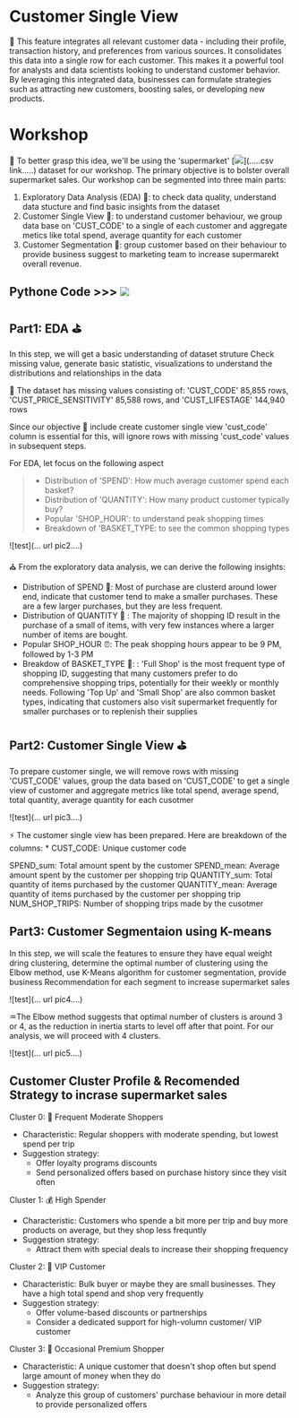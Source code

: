 # Customer Single View
📌
This feature integrates all relevant customer data - including their profile, transaction history, and preferences from various sources. It consolidates this data into a single row for each customer. This makes it a powerful tool for analysts and data scientists looking to understand customer behavior. By leveraging this integrated data, businesses can formulate strategies such as attracting new customers, boosting sales, or developing new products.


# Workshop 

📘 To better grasp this idea, we'll be using the 'supermarket' [![](https://img.shields.io/badge/Git-.CSV-rgb(208,211,212)?style=f?style=flat-square&logo=github&logoColor=white)](.....csv link.....)
dataset for our workshop. The primary objective is to bolster overall supermarket sales. Our workshop can be segmented into three main parts:
1. Exploratory Data Analysis (EDA) 🤙:  to check data quality, understand data stucture and find basic insights from the dataset
2. Customer Single View 🧑: to understand customer behaviour, we group data base on 'CUST_CODE' to a single of each customer and aggregate metics like total spend, average quantity for each customer
3. Customer Segmentation 🔰: group customer based on their behaviour to provide business suggest to marketing team to increase supermarekt overall revenue.

## Pythone Code >>>  [![](https://colab.research.google.com/assets/colab-badge.svg)](https://colab.research.google.com/drive/1WM91RQ1u2oLfDujjo1k8x0F_pfaCdVoX#scrollTo=17po5dE8Wqul)

## Part1: EDA ⛳
In this step, we will get a basic understanding of dataset struture
Check missing value, generate basic statistic, visualizations to understand the distributions and relationships in the data

🔎 The dataset has missing values consisting of: 'CUST_CODE' 85,855 rows, 'CUST_PRICE_SENSITIVITY' 85,588 rows, and 'CUST_LIFESTAGE' 144,940 rows

Since our objective 🥇 include create customer single view 'cust_code' column is essential for this, will ignore rows with missing 'cust_code' values in subsequent steps.

For EDA, let focus on the following aspect
> - Distribution of 'SPEND': How much average customer spend each basket? <br>
> - Distribution of 'QUANTITY': How many product customer typically buy? <br>
> - Popular 'SHOP_HOUR': to understand peak shopping times <br>
> - Breakdown of 'BASKET_TYPE: to see the common shopping types <br>

![test](... url pic2....)

⛪ From the exploratory data analysis, we can derive the following insights:
- Distribution of SPEND 💸: Most of purchase are clusterd around lower end, indicate that customer tend to make a smaller purchases. These are a few larger purchases, but they are less frequent.
- Distribution of QUANTITY 🎑 : The majority of shopping ID result in the purchase of a small of items, with very few instances where a larger number of items are bought.
- Popular SHOP_HOUR ⏰: The peak shopping hours appear to be 9 PM, followed by 1-3 PM
- Breakdow of BASKET_TYPE 🧺: : 'Full Shop' is the most frequent type of shopping ID, suggesting that many customers prefer to do comprehensive shopping trips, potentially for their weekly or monthly needs. Following 'Top Up' and 'Small Shop' are also common basket types, indicating that customers also visit supermarket frequently for smaller purchases or to replenish their supplies

## Part2: Customer Single View ⛳
To prepare customer single, we will remove rows with missing 'CUST_CODE' values, group the data based on 'CUST_CODE' to get a single view of customer and aggregate metrics like total spend, average spend, total quantity, average quantity for each cusotmer

![test](... url pic3....)

⚡ The customer single view has been prepared. Here are breakdown of the columns: * CUST_CODE: Unique customer code

SPEND_sum: Total amount spent by the customer
SPEND_mean: Average amount spent by the customer per shopping trip
QUANTITY_sum: Total quantity of items purchased by the customer
QUANTITY_mean: Average quantity of items purchased by the customer per shopping trip
NUM_SHOP_TRIPS: Number of shopping trips made by the cusotmer


## Part3: Customer Segmentaion using K-means
In this step, we will scale the features to ensure they have equal weight dring clustering,
determine the optimal number of clustering using the Elbow method, use K-Means algorithm for customer segmentation, provide business Recommendation for each segment to increase supermarket sales

![test](... url pic4....)

♒The Elbow method suggests that optimal number of clusters is around 3 or 4, as the reduction in inertia starts to level off after that point. For our analysis, we will proceed with 4 clusters.

![test](... url pic5....)

## Customer Cluster Profile & Recomended Strategy to incrase supermarket sales

Cluster 0: 👷 Frequent Moderate Shoppers
- Characteristic: Regular shoppers with moderate spending, but lowest spend per trip
- Suggestion strategy:
  - Offer loyalty programs discounts
  - Send personalized offers based on purchase history since they visit often

Cluster 1: 💰 High Spender
- Characteristic: Customers who spende a bit more per trip and buy more products on average, but they shop less frequntly
- Suggestion strategy:
  - Attract them with special deals to increase their shopping frequency

Cluster 2: 🤑 VIP Customer
- Characteristic: Bulk buyer or maybe they are small businesses. They have a high total spend and shop very frequently
- Suggestion strategy:
  - Offer volume-based discounts or partnerships
  - Consider a dedicated support for high-volumn customer/ VIP customer

Cluster 3: 🧑 Occasional Premium Shopper
- Characteristic: A unique customer that doesn't shop often but spend large amount of money when they do
- Suggestion strategy:
    - Analyze this group of customers' purchase behaviour in more detail to provide personalized offers

